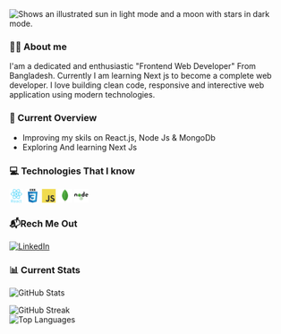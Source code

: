 

<picture>
  <source media="(prefers-color-scheme: dark)" srcset="https://i.postimg.cc/Twt9xMTW/3.png">
  <source media="(prefers-color-scheme: light)" srcset="https://i.postimg.cc/Twt9xMTW/3.png">
  <img alt="Shows an illustrated sun in light mode and a moon with stars in dark mode." src="https://i.postimg.cc/Twt9xMTW/3.png">
</picture>


### 👨‍💻 About me
I'am a dedicated and enthusiastic "Frontend Web Developer" From Bangladesh. Currently I am learning Next js to become a complete web developer. I love building clean code, responsive and interective web application using modern technologies.

### 🔧 Current Overview
- Improving my skils on React.js, Node Js & MongoDb
- Exploring And learning Next Js

### 💻 Technologies That I know

<p align="left">
<img src="https://raw.githubusercontent.com/devicons/devicon/master/icons/react/react-original-wordmark.svg" alt="react" width="25" height="25" /> 
<img src="https://raw.githubusercontent.com/devicons/devicon/master/icons/css3/css3-original-wordmark.svg" alt="css3" width="25" height="25" />
<img src="https://raw.githubusercontent.com/devicons/devicon/master/icons/javascript/javascript-original.svg" alt="javascript" width="25" height="25" />
<img src="https://raw.githubusercontent.com/devicons/devicon/master/icons/mongodb/mongodb-original.svg" alt="mongodb" width="25" height="25" />
<img src="https://raw.githubusercontent.com/devicons/devicon/master/icons/nodejs/nodejs-original-wordmark.svg" alt="nodejs" width="25" height="25" />
</p>


### 📬Rech Me Out

[![LinkedIn](https://img.shields.io/badge/LinkedIn-Connect-blue?style=for-the-badge&logo=linkedin&logoColor=white)](https://www.linkedin.com/in/md-kousar21/)

### 📊 Current Stats

<p align="left">
  <img src="https://github-readme-stats.vercel.app/api?username=kousar-21&show_icons=true&theme=default" alt="GitHub Stats" />   
 <br />
 </p>
  <img src="https://github-readme-streak-stats-eight.vercel.app/?user=kousar-21&theme=default" alt="GitHub Streak" />
  <br />
 <img src="https://github-readme-stats.vercel.app/api/top-langs/?username=kousar-21&layout=compact&theme=default" alt="Top Languages" />
</p>

